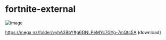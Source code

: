 # fortnite-external
![image](https://github.com/user-attachments/assets/b40d39eb-07ce-486d-ab30-48595abfb2a3)


https://mega.nz/folder/vyhA3BbY#g6GNLPeMYc7GYg-7mQtc5A (download}
